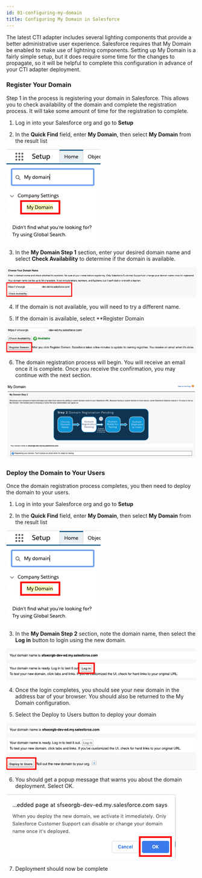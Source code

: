 ```yaml
---
id: 01-configuring-my-domain
title: Configuring My Domain in Salesforce
---
```


The latest CTI adapter includes several lighting components that provide
a better administrative user experience. Salesforce requires that My
Domain be enabled to make use of lightning components. Setting up My
Domain is a fairly simple setup, but it does require some time for the
changes to propagate, so it will be helpful to complete this
configuration in advance of your CTI adapter deployment.

### Register Your Domain

Step 1 in the process is registering your domain in Salesforce. This
allows you to check availability of the domain and complete the
registration process. It will take some amount of time for the
registration to complete.

1.  Log in into your Salesforce org and go to **Setup**

2.  In the **Quick Find** field, enter **My Domain**, then select **My
    Domain** from the result list

<img src="/img/lightning/image223.png" />

3.  In the **My Domain Step 1** section, enter your desired domain name
    and select **Check Availability** to determine if the domain is
    available.

<img src="/img/lightning/image224.png" />

4.  If the domain is not available, you will need to try a different
    name.

5.  If the domain is available, select **Register Domain

<img src="/img/lightning/image225.png" />

6.  The domain registration process will begin. You will receive an
    email once it is complete. Once you receive the confirmation, you
    may continue with the next section.

<img src="/img/lightning/image226.png" />

### Deploy the Domain to Your Users

Once the domain registration process completes, you then need to deploy
the domain to your users.

1.  Log in into your Salesforce org and go to **Setup**

2.  In the **Quick Find** field, enter **My Domain**, then select **My
    Domain** from the result list

<img src="/img/lightning/image223.png" />

3.  In the **My Domain Step 2** section, note the domain name, then
    select the **Log in** button to login using the new domain.

<img src="/img/lightning/image227.png" />

4.  Once the login completes, you should see your new domain in the
    address bar of your browser. You should also be returned to the My
    Domain configuration.

5.  Select the Deploy to Users button to deploy your domain

<img src="/img/lightning/image228.png" />

6.  You should get a popup message that warns you about the domain
    deployment. Select OK.

<img src="/img/lightning/image229.png" />

7.  Deployment should now be complete